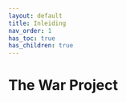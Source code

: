 ```yaml
---
layout: default
title: Inleiding
nav_order: 1
has_toc: true
has_children: true
---
```

# The War Project

